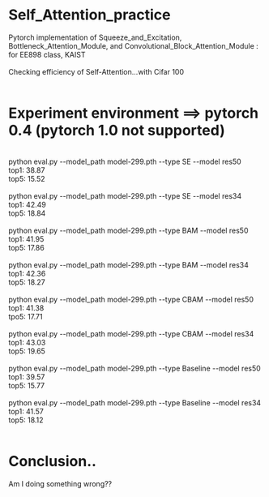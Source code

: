 # Self_Attention_practice
Pytorch implementation of Squeeze_and_Excitation, Bottleneck_Attention_Module, and Convolutional_Block_Attention_Module : for EE898 class, KAIST
</br></br>
Checking efficiency of Self-Attention...with Cifar 100
</br></br>
# Experiment environment ==> pytorch 0.4 (pytorch 1.0 not supported)
</br>
python eval.py --model_path model-299.pth --type SE --model res50</br>
top1: 38.87</br>
top5: 15.52</br>
</br>
python eval.py --model_path model-299.pth --type SE --model res34</br>
top1: 42.49</br>
top5: 18.84</br>
</br>
python eval.py --model_path model-299.pth --type BAM --model res50</br>
top1:  41.95</br>
top5: 17.86</br>
</br>
python eval.py --model_path model-299.pth --type BAM --model res34</br>
top1: 42.36</br>
top5: 18.27</br>
</br>
python eval.py --model_path model-299.pth --type CBAM --model res50</br>
top1: 41.38</br>
tpo5: 17.71</br>
</br>
python eval.py --model_path model-299.pth --type CBAM --model res34</br>
top1: 43.03</br>
top5: 19.65</br>
</br>
python eval.py --model_path model-299.pth --type Baseline --model res50</br>
top1: 39.57</br>
top5: 15.77</br>
</br>
python eval.py --model_path model-299.pth --type Baseline --model res34</br>
top1: 41.57</br>
top5: 18.12</br>
</br>

# Conclusion..
Am I doing something wrong??
